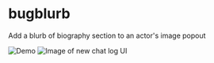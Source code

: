 # bugblurb
Add a blurb of biography section to an actor's image popout

![Demo](https://i.imgur.com/P5IK3TQ.gif)
![Image of new chat log UI](https://i.imgur.com/c9EIqyH.png)
